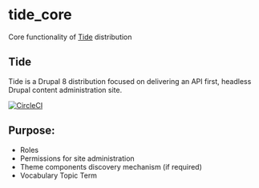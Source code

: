 # tide_core
Core functionality of [Tide](https://github.com/dpc-sdp/tide) distribution

## Tide
Tide is a Drupal 8 distribution focused on delivering an API first, headless Drupal content administration site.

[![CircleCI](https://circleci.com/gh/dpc-sdp/tide_core.svg?style=shield&circle-token=circle-token)](https://circleci.com/gh/dpc-sdp/tide_core)

## Purpose:
- Roles
- Permissions for site administration
- Theme components discovery mechanism (if required)
- Vocabulary Topic Term
